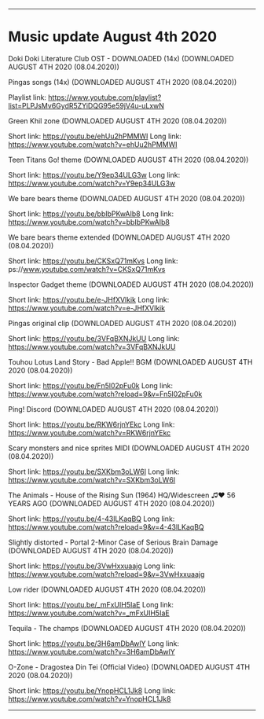 
***

# Music update August 4th 2020

Doki Doki Literature Club OST - DOWNLOADED (14x) (DOWNLOADED AUGUST 4TH 2020 (08.04.2020))

Pingas songs (14x)  (DOWNLOADED AUGUST 4TH 2020 (08.04.2020))

Playlist link: https://www.youtube.com/playlist?list=PLPJsMv6GydR5ZYiDQG95e59jV4u-uLxwN

Green Khil zone (DOWNLOADED AUGUST 4TH 2020 (08.04.2020))

Short link: https://youtu.be/ehUu2hPMMWI
Long link: https://www.youtube.com/watch?v=ehUu2hPMMWI

Teen Titans Go! theme (DOWNLOADED AUGUST 4TH 2020 (08.04.2020))

Short link: https://youtu.be/Y9ep34ULG3w
Long link: https://www.youtube.com/watch?v=Y9ep34ULG3w

We bare bears theme (DOWNLOADED AUGUST 4TH 2020 (08.04.2020))

Short link: https://youtu.be/bbIbPKwAIb8
Long link: https://www.youtube.com/watch?v=bbIbPKwAIb8

We bare bears theme extended (DOWNLOADED AUGUST 4TH 2020 (08.04.2020))

Short link: https://youtu.be/CKSxQ71mKvs
Long link: ps://www.youtube.com/watch?v=CKSxQ71mKvs

Inspector Gadget theme (DOWNLOADED AUGUST 4TH 2020 (08.04.2020))

Short link: https://youtu.be/e-JHfXVlkik 
Long link: https://www.youtube.com/watch?v=e-JHfXVlkik

Pingas original clip (DOWNLOADED AUGUST 4TH 2020 (08.04.2020))

Short link: https://youtu.be/3VFqBXNJkUU
Long link: https://www.youtube.com/watch?v=3VFqBXNJkUU

Touhou Lotus Land Story - Bad Apple!! BGM (DOWNLOADED AUGUST 4TH 2020 (08.04.2020))

Short link: https://youtu.be/Fn5l02pFu0k
Long link: https://www.youtube.com/watch?reload=9&v=Fn5l02pFu0k

Ping! Discord (DOWNLOADED AUGUST 4TH 2020 (08.04.2020))

Short link: https://youtu.be/RKW6rjnYEkc
Long link: https://www.youtube.com/watch?v=RKW6rjnYEkc

Scary monsters and nice sprites MIDI (DOWNLOADED AUGUST 4TH 2020 (08.04.2020))

Short link: https://youtu.be/SXKbm3oLW6I
Long link: https://www.youtube.com/watch?v=SXKbm3oLW6I

The Animals - House of the Rising Sun (1964) HQ/Widescreen ♫♥ 56 YEARS AGO (DOWNLOADED AUGUST 4TH 2020 (08.04.2020))

Short link: https://youtu.be/4-43lLKaqBQ
Long link: https://www.youtube.com/watch?reload=9&v=4-43lLKaqBQ

Slightly distorted - Portal 2-Minor Case of Serious Brain Damage (DOWNLOADED AUGUST 4TH 2020 (08.04.2020))

Short link: https://youtu.be/3VwHxxuaajg
Long link: https://www.youtube.com/watch?reload=9&v=3VwHxxuaajg

Low rider (DOWNLOADED AUGUST 4TH 2020 (08.04.2020))

Short link: https://youtu.be/_mFxUIH5IaE 
Long link: https://www.youtube.com/watch?v=_mFxUIH5IaE

Tequila - The champs (DOWNLOADED AUGUST 4TH 2020 (08.04.2020))

Short link: https://youtu.be/3H6amDbAwlY
Long link: https://www.youtube.com/watch?v=3H6amDbAwlY

O-Zone - Dragostea Din Tei {Official Video} (DOWNLOADED AUGUST 4TH 2020 (08.04.2020))

Short link: https://youtu.be/YnopHCL1Jk8
Long link: https://www.youtube.com/watch?v=YnopHCL1Jk8

***

